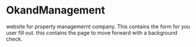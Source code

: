 # OkandManagement
website for property managemernt  company.
This contains the form for you user fill out. 
this contains the page to move forward with a background check.
